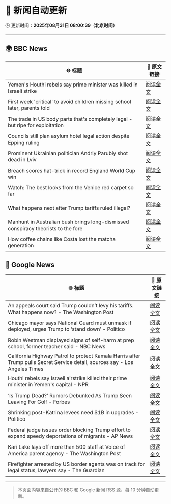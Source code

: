 # 🧠 新闻自动更新

🕒 更新时间：**2025年08月31日 08:00:39（北京时间）**

---

## 🌍 BBC News

| 🌐 标题 | 🔗 原文链接 |
|--------|-------------|
| Yemen's Houthi rebels say prime minister was killed in Israeli strike | [阅读全文](https://www.bbc.com/news/articles/c620ykrxedwo?at_medium=RSS&at_campaign=rss) |
| First week 'critical' to avoid children missing school later, parents told | [阅读全文](https://www.bbc.com/news/articles/cg7jk3rr225o?at_medium=RSS&at_campaign=rss) |
| The trade in US body parts that's completely legal - but ripe for exploitation | [阅读全文](https://www.bbc.com/news/articles/ce83r56xwj7o?at_medium=RSS&at_campaign=rss) |
| Councils still plan asylum hotel legal action despite Epping ruling | [阅读全文](https://www.bbc.com/news/articles/cj9wkrykx94o?at_medium=RSS&at_campaign=rss) |
| Prominent Ukrainian politician Andriy Parubiy shot dead in Lviv | [阅读全文](https://www.bbc.com/news/articles/cjw6ep37469o?at_medium=RSS&at_campaign=rss) |
| Breach scores hat-trick in record England World Cup win | [阅读全文](https://www.bbc.com/sport/rugby-union/articles/cqjynzvq0j0o?at_medium=RSS&at_campaign=rss) |
| Watch: The best looks from the Venice red carpet so far | [阅读全文](https://www.bbc.com/news/videos/c9d0zz3145lo?at_medium=RSS&at_campaign=rss) |
| What happens next after Trump tariffs ruled illegal? | [阅读全文](https://www.bbc.com/news/articles/cy983g8jr5do?at_medium=RSS&at_campaign=rss) |
| Manhunt in Australian bush brings long-dismissed conspiracy theorists to the fore | [阅读全文](https://www.bbc.com/news/articles/ckgyk7ry8rdo?at_medium=RSS&at_campaign=rss) |
| How coffee chains like Costa lost the matcha generation | [阅读全文](https://www.bbc.com/news/articles/c3dpjvy5em1o?at_medium=RSS&at_campaign=rss) |

## 📰 Google News

| 🌐 标题 | 🔗 原文链接 |
|--------|-------------|
| An appeals court said Trump couldn’t levy his tariffs. What happens now? - The Washington Post | [阅读全文](https://news.google.com/rss/articles/CBMikgFBVV95cUxQOHpkZFljWVFGcWNoVzB3RDV5T3BBUXJwQkhFTnFhVXVpeHpRaHVTOTl2SU9SRy1KT1pUWWR2aDNRd2VaZmU3eThJOXgwN3RycENDOXFnR0M2Y3FxVW5ubEFhR1Z5Wm1WYVlNS19UaVl5dVczRGJYYkJmb2FWUHdOeFhuZnd5MTRITmZCX3NlLU52dw?oc=5) |
| Chicago mayor says National Guard must unmask if deployed, urges Trump to ‘stand down’ - Politico | [阅读全文](https://news.google.com/rss/articles/CBMijAFBVV95cUxNSHdFb3M5V1k4UHo3N2NKQjJmX1d2R1pYakl5dHZMclRwV0dlbmExYkI3eG5XSHNINTM5VGlVTGpIMGxBVUtiaThfXzRFS1JDVFVBak12c1diZ1RZXzFRZlh0X0JNSHlILTl1dUVQbTB4Ykh2VVIwYlROMXRqSGlTYWtvXzVRb0J1U2x5cA?oc=5) |
| Robin Westman displayed signs of self-harm at prep school, former teacher said - NBC News | [阅读全文](https://news.google.com/rss/articles/CBMilgFBVV95cUxNaGxwQ21uR2FVZ0F5a1VCM3dDUVBmTVJ6YXJweDJEaDg3dkNPb21fSm56TnQwaGtTUHh6LUdhd2MxYmpqNVhPSUsxWm91U18xdmlGT256UEx2WUlmVXJVd2szNi10bGI4cHBsLTVWRUR6alhtOTZVbmtHMFhaQlR0SmtmRWtZdXpKWjJaZDVaVTg4emtCSnfSAVZBVV95cUxPYU8wRTk0MW9fNy1RYS1BVXF6QnBETHNyY2ZGaVBtb0QySnY4bHAtTEZHZnJra0p0NkdFTkV4WjRxU01GWWpaNFNLTGtRdTItTkp3eWtsZw?oc=5) |
| California Highway Patrol to protect Kamala Harris after Trump pulls Secret Service detail, sources say - Los Angeles Times | [阅读全文](https://news.google.com/rss/articles/CBMihwFBVV95cUxQSDNDVmxmWWk5dF85WUdoTkJSelBQdUhQLVFub0hBWXVfQlF6U3dDbzkzS2htdmJSMHlLdGIzUWV3dFJ5WXN0dWJZQlFuUzNMaHR1NkxNb1c5MVB2bmEycmN4c3lZRkZqaXpPRjZHUmM5WWI1UjZrLWlRbnJSaVo0SDZ0MG5FVWs?oc=5) |
| Houthi rebels say Israeli airstrike killed their prime minister in Yemen's capital - NPR | [阅读全文](https://news.google.com/rss/articles/CBMimgFBVV95cUxOZnE5djk0UjRWXzZSLXl3YkU2cGFCeFB5XzN4ZnJqQ2dvc0VlT096RFJpZTVYMk83eDFKdVhyZmV6NkZVbW1EQmxjaXFObklQbTFVQ3czdV9HRk9odkotTGZJemxNTzdoZjFuQ1hsazhQcVB2ajNpaWw3UFR1UVRjU2xieHBoc3NDb3JlMGFOVGVza1hhRTRlN1Nn?oc=5) |
| ‘Is Trump Dead?’ Rumors Debunked As Trump Seen Leaving For Golf - Forbes | [阅读全文](https://news.google.com/rss/articles/CBMisgFBVV95cUxQc1VMNmRFVGItQ01seWRvMzhNVUw5SWhQcU15UVhDZU5qZUd5MlZVM1J3TUFWWGhUWjZqMmRGQ0ZlSjA3VTFPay1KZk1IYThORjNGNFBnOF9zLVpPbjh0bVgyazRKenFjNG5sZ29iNW1kU2oxd1M5TGJwYVdXc0RWbHVKNEpWNHRtZnZDc2NKUHRMbVVYR1ZPZjdpYUdtS2VQNVhrRTczSXFremt0cEF1NkhR?oc=5) |
| Shrinking post-Katrina levees need $1B in upgrades - Politico | [阅读全文](https://news.google.com/rss/articles/CBMioAFBVV95cUxNSkFLTEVib3pmWEFuWDRKeVluQTJrSHhsLWlJcEpkcDRSWkhLcU1ISnlPa1V0RlZNVnQxa3lDVzJOMzZEaDR5VFcyV0V6RjNlUks0UHJWSWZOVldHSW9KMnloQzZ3TkdWdGJaWVdGSnZoZkFVMGwzZE8tOXhZcHdGS1RnUTBac1l1QTF6cDZXUW01T1pRWHVfNTB6TFM2alYx?oc=5) |
| Federal judge issues order blocking Trump effort to expand speedy deportations of migrants - AP News | [阅读全文](https://news.google.com/rss/articles/CBMirAFBVV95cUxNaVhsOHUzSURQU0lkUmVzUUowZ2FyWF84Q2w1Y2RSd0V2cGNvNVlZaWlKX0RLWklFMlVIc3JYUVFUUThEbDFFNkF6VzhFaWRqdHJJLXNuWFJmdXBxYUo5a0gyS0l0RG80Q3lnR3RGOVJmWk1OUmFjRWpiZDliQnR3bUEtemJrT0hPeEs5SzZ6M0VNRGNjWWNSOElXQTVvQ2d5eVRnZHM0dndNZGpG?oc=5) |
| Kari Lake lays off more than 500 staff at Voice of America parent agency - The Washington Post | [阅读全文](https://news.google.com/rss/articles/CBMijwFBVV95cUxQdUN5dVF3VHNWaEFXYTQ0eVhnX2JKdkZ6cy16NzRHeDFMMXJ0Tm8wbE9SRzVzVWQ1bXhjS1k2RUpFUmdOVkVVdHpkNlFsS2x6R1owU1Y3Z3dueEt1Y29KTktZVFBCVXdyNmtpWm54S0l2aktSTnZhRlBQeEZfMmRTZU1IcGdNaWhmdnByY0c1QQ?oc=5) |
| Firefighter arrested by US border agents was on track for legal status, lawyers say - The Guardian | [阅读全文](https://news.google.com/rss/articles/CBMijAFBVV95cUxNenV3YkQ5a0xBS1lULUFVTXJkcDE5dzR3SF83Yml3REFnSTdvR3JISjNFYm14N0R4VlJkbklyM2ZEX1J2X2pjSEh3Nkk1S2I5RjBtVUFYSjVBb2xWcXFmbU9hS2pIUml5R2ZNTnhNeTdKcGkxZkRxMTRpbEJBQUF0U2VWaUY3TldBaFNILQ?oc=5) |

---
> 本页面内容来自公开的 BBC 和 Google 新闻 RSS 源，每 10 分钟自动更新。